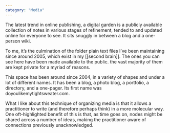```yaml
---
category: "Media"
---
```

The latest trend in online publishing, a digital garden is a publicly available collection of notes in various stages of refinement, tended to and updated online for everyone to see. It sits snuggly in between a blog and a one-person wiki. 

To me, it’s the culmination of the folder plain text files I’ve been maintaining since around 2005, which exist in my [[second brain]]. The ones you can see here have been made available to the public. the vast majority of them are kept private for a myriad of reasons.

This space has been around since 2004, in a variety of shapes and under a lot of different names. It has been a blog, a photo blog, a portfolio, a directory, and a one-pager. Its first name was doyoulikemytightsweater.com.

What I like about this technique of organizing media is that it allows a practitioner to write (and therefore perhaps think) in a more molecular way. One oft-highlighted benefit of this is that, as time goes on, nodes might be shared across a number of ideas, making the practitioner aware of connections previously unacknowledged. 
